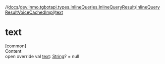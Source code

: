 //[docs](../../../index.md)/[dev.inmo.tgbotapi.types.InlineQueries.InlineQueryResult](../index.md)/[InlineQueryResultVoiceCachedImpl](index.md)/[text](text.md)



# text  
[common]  
Content  
open override val [text](text.md): [String](https://kotlinlang.org/api/latest/jvm/stdlib/kotlin/-string/index.html)? = null  



